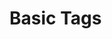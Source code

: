 <!DOCTYPE html>
<html lang="en">
<head>
    <meta charset="UTF-8">
    <meta name="viewport" content="width=device-width, initial-scale=1.0">
    <title>Basic Tags</title>
    <h1>Basic Tags</h1>
    
<p class="class1 class2 class3"></p>
</head>
